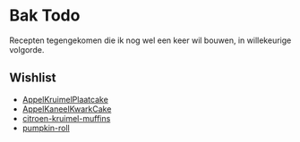 # Bak Todo

Recepten tegengekomen die ik nog wel een keer wil bouwen, in willekeurige volgorde.

## Wishlist

* [AppelKruimelPlaatcake](https://rutgerbakt.nl/cake-recepten/appel-kruimel-plaatcake-bakken/)
* [AppelKaneelKwarkCake](https://www.laurasbakery.nl/appel-kaneel-kwarkcake/)
* [citroen-kruimel-muffins](https://www.laurasbakery.nl/mini-citroen-kruimelmuffins/)
* [pumpkin-roll](https://tastesbetterfromscratch.com/wprm_print/pumpkin-roll)
